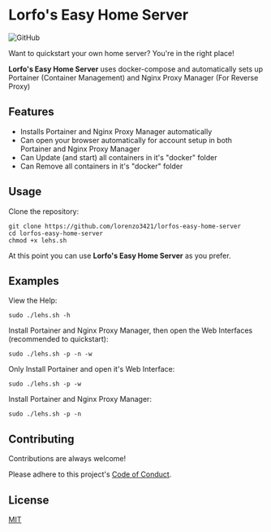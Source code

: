 
# Lorfo's Easy Home Server
![GitHub](https://img.shields.io/github/license/lorenzo3421/lorfos-easy-home-server)

Want to quickstart your own home server? You're in the right place!

**Lorfo's Easy Home Server** uses docker-compose and automatically sets up
Portainer (Container Management) and Nginx Proxy Manager (For Reverse Proxy)
## Features

- Installs Portainer and Nginx Proxy Manager automatically
- Can open your browser automatically for account setup in both Portainer and Nginx Proxy Manager
- Can Update (and start) all containers in it's "docker" folder
- Can Remove all containers in it's "docker" folder
## Usage

Clone the repository:

```
git clone https://github.com/lorenzo3421/lorfos-easy-home-server
cd lorfos-easy-home-server
chmod +x lehs.sh
```

At this point you can use **Lorfo's Easy Home Server** as you prefer.

## Examples

View the Help:

```
sudo ./lehs.sh -h
```

Install Portainer and Nginx Proxy Manager, then open the Web Interfaces (recommended to quickstart):

```
sudo ./lehs.sh -p -n -w
```

Only Install Portainer and open it's Web Interface:

```
sudo ./lehs.sh -p -w
```

Install Portainer and Nginx Proxy Manager:

```
sudo ./lehs.sh -p -n
```
## Contributing

Contributions are always welcome!

Please adhere to this project's
[Code of Conduct](https://github.com/lorenzo3421/lorfos-easy-home-server/blob/main/CODE_OF_CONDUCT.md).


## License

[MIT](https://choosealicense.com/licenses/mit/)

